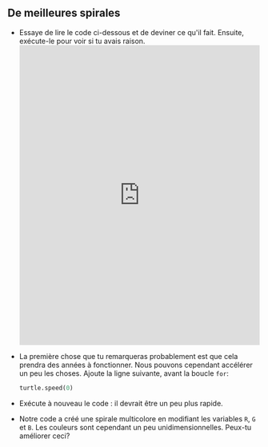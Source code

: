 ## De meilleures spirales

- Essaye de lire le code ci-dessous et de deviner ce qu'il fait. Ensuite, exécute-le pour voir si tu avais raison. <iframe src="https://trinket.io/embed/python/8f98ccf1fa" width="100%" height="600" frameborder="0" marginwidth="0" marginheight="0" allowfullscreen></iframe> 

- La première chose que tu remarqueras probablement est que cela prendra des années à fonctionner. Nous pouvons cependant accélérer un peu les choses. Ajoute la ligne suivante, avant la boucle `for`:
    
    ```python
    turtle.speed(0)
    ```

- Exécute à nouveau le code : il devrait être un peu plus rapide.

- Notre code a créé une spirale multicolore en modifiant les variables `R`, `G` et `B`. Les couleurs sont cependant un peu unidimensionnelles. Peux-tu améliorer ceci?